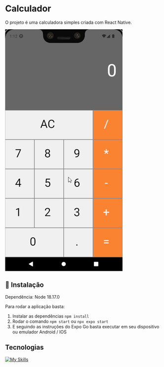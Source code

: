 # Calculador

O projeto é uma calculadora simples criada com React Native.

![calculador](/.github/calculador.gif)

## 🚀 Instalação

Dependência: Node 18.17.0

Para rodar a aplicação basta:

1. Instalar as dependências `npm install`
2. Rodar o comando `npm start` ou `npx expo start`
3. E seguindo as instruções do Expo Go basta executar em seu dispositivo ou emulador Android / IOS

## Tecnologias

[![My Skills](https://skillicons.dev/icons?i=ts,react)](https://skillicons.dev)
